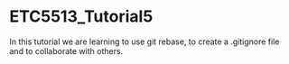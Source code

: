 # ETC5513_Tutorial5

In
this tutorial we are learning to use git rebase, to create a .gitignore file and to collaborate with others.